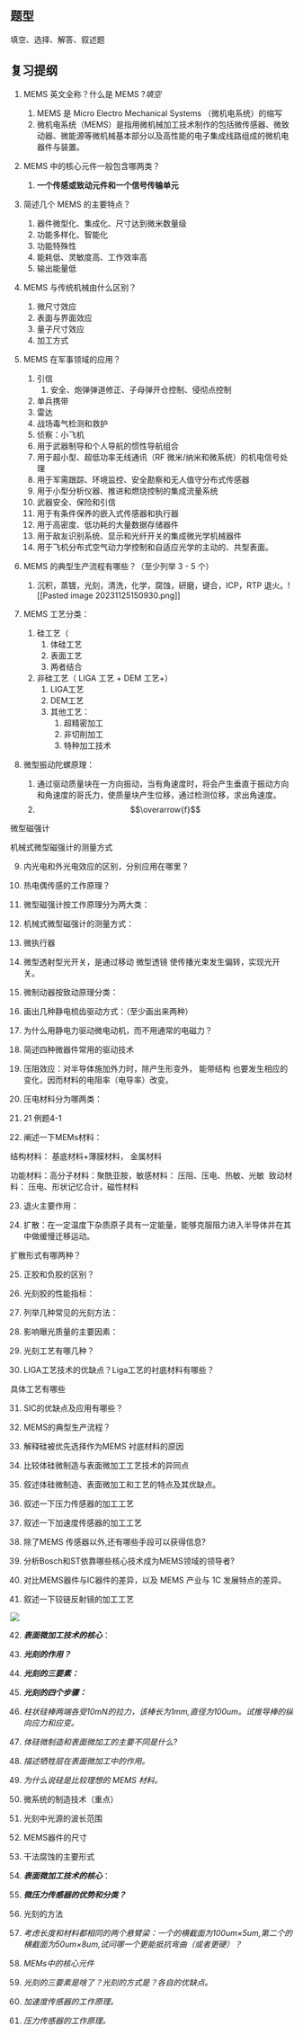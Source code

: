 ## 题型
填空、选择、解答、叙述题
## 复习提纲
1. MEMS 英文全称？什么是 MEMS ?_填空_
	1. MEMS 是 Micro Electro Mechanical Systems （微机电系统）的缩写
	2. 微机电系统（MEMS）是指用微机械加工技术制作的包括微传感器、微致动器、微能源等微机械基本部分以及高性能的电子集成线路组成的微机电器件与装置。

3. MEMS 中的核心元件一般包含哪两类？
	1. **一个传感或致动元件和一个信号传输单元**

5. 简述几个 MEMS 的主要特点？
	1. 器件微型化、集成化、尺寸达到微米数量级
	2. 功能多样化、智能化
	3. 功能特殊性
	4. 能耗低、灵敏度高、工作效率高
	5. 输出能量低

7. MEMS 与传统机械由什么区别？
	1. 微尺寸效应
	2. 表面与界面效应
	3. 量子尺寸效应
	4. 加工方式

8. MEMS 在军事领域的应用？
	1. 引信
		1. 安全、炮弹弹道修正、子母弹开仓控制、侵彻点控制
	2. 单兵携带
	3. 雷达
	4. 战场毒气检测和救护
	5. 侦察：小飞机
	6. 用于武器制导和个人导航的惯性导航组合
	7. 用于超小型、超低功率无线通讯（RF 微米/纳米和微系统）的机电信号处理
	8. 用于军需跟踪、环境监控、安全勘察和无人值守分布式传感器
	9. 用于小型分析仪器、推进和燃烧控制的集成流量系统
	10. 武器安全、保险和引信
	11. 用于有条件保养的嵌入式传感器和执行器
	12. 用于高密度、低功耗的大量数据存储器件
	13. 用于敌友识别系统、显示和光纤开关的集成微光学机械器件
	14. 用于飞机分布式空气动力学控制和自适应光学的主动的、共型表面。

1. MEMS 的典型生产流程有哪些？（至少列举 3 - 5 个）
	1. 沉积，蒸镀，光刻，清洗，化学，腐蚀，研磨，键合，ICP，RTP 退火。![[Pasted image 20231125150930.png]]

2. MEMS 工艺分类：
	1. 硅工艺（
		1. 体硅工艺
		2. 表面工艺
		3. 两者结合
	2. 非硅工艺（ LIGA 工艺 + DEM 工艺+）
		1. LIGA工艺
		2. DEM工艺
		3. 其他工艺：
			1. 超精密加工
			2. 非切削加工
			3. 特种加工技术

3. 微型振动陀螺原理：
	1. 通过驱动质量块在一方向振动，当有角速度时，将会产生垂直于振动方向和角速度的哥氏力，使质量块产生位移，通过检测位移，求出角速度。
	2. $$\overarrow{f}$$

微型磁强计

机械式微型磁强计的测量方式

9. 内光电和外光电效应的区别，分别应用在哪里？

10. 热电偶传感的工作原理？

11. 微型磁强计按工作原理分为两大类：

12. 机械式微型磁强计的测量方式：

13. 微执行器

14. 微型透射型光开关，是通过移动 微型透镜 使传播光束发生偏转，实现光开关。

15. 微制动器按致动原理分类：

16. 画出几种静电梳齿驱动方式：（至少画出来两种）

17. 为什么用静电力驱动微电动机，而不用通常的电磁力？

18. 简述四种微器件常用的驱动技术

19. 压阻效应：对半导体施加外力时，除产生形变外， 能带结构 也要发生相应的变化，因而材料的电阻率（电导率）改变。

20. 压电材料分为哪两类：

21. 21 例题4-1

22. 阐述一下MEMs材料：

结构材料： 基底材料+薄膜材料， 金属材料

功能材料：高分子材料：聚酰亚胺，敏感材料： 压阻、压电、热敏、光敏  致动材料： 压电、形状记忆合计，磁性材料

23. 退火主要作用：

24. 扩散：在一定温度下杂质原子具有一定能量，能够克服阻力进入半导体并在其中做缓慢迁移运动。

扩散形式有哪两种？

25. 正胶和负胶的区别？

26. 光刻胶的性能指标：

27. 列举几种常见的光刻方法：

28. 影响曝光质量的主要因素：

29. 光刻工艺有哪几种？

30. LIGA工艺技术的优缺点？Liga工艺的衬底材料有哪些？

具体工艺有哪些

31. SIC的优缺点及应用有哪些？

32. MEMS的典型生产流程？

33. 解释硅被优先选择作为MEMS 衬底材料的原因

34. 比较体硅微制造与表面微加工工艺技术的异同点

35. 叙述体硅微制造、表面微加工和工艺的特点及其优缺点。

36. 叙述一下压力传感器的加工工艺

37. 叙述一下加速度传感器的加工工艺

38. 除了MEMS 传感器以外,还有哪些手段可以获得信息?

39. 分析Bosch和ST依靠哪些核心技术成为MEMS领域的领导者?

40. 对比MEMS器件与IC器件的差异，以及 MEMS 产业与 1C 发展特点的差异。

41. 叙述一下铰链反射镜的加工工艺

![](file:///C:/Users/htawsl/AppData/Local/Temp/msohtmlclip1/01/clip_image002.png)

42. **_表面微加工技术的核心_**：

43. **_光刻的作用？_**

44. **_光刻的三要素：_**

45. **_光刻的四个步骤：_**

46. _柱状硅棒两端各受10mN的拉力，该棒长为1mm,直径为100um。试推导棒的纵向应力和应变。_

47. _体硅微制造和表面微加工的主要不同是什么?_

48. _描述牺牲层在表面微加工中的作用。_

49. _为什么说硅是比较理想的 MEMS 材料。_

50. 微系统的制造技术（重点）

51. 光刻中光源的波长范围

52. MEMS器件的尺寸

53. 干法腐蚀的主要形式

54. **_表面微加工技术的核心_**：

55. **_微压力传感器的优势和分类？_**

56. 光刻的方法

57. _考虑长度和材料都相同的两个悬臂梁：一个的横截面为100um×5um,第二个的横截面为50um×8um,试问哪一个更能抵抗弯曲（或者更硬）？_

58. _MEMs中的核心元件_

59. _光刻的三要素是啥了？光刻的方式是？各自的优缺点。_

60. _加速度传感器的工作原理。_

61. _压力传感器的工作原理。_